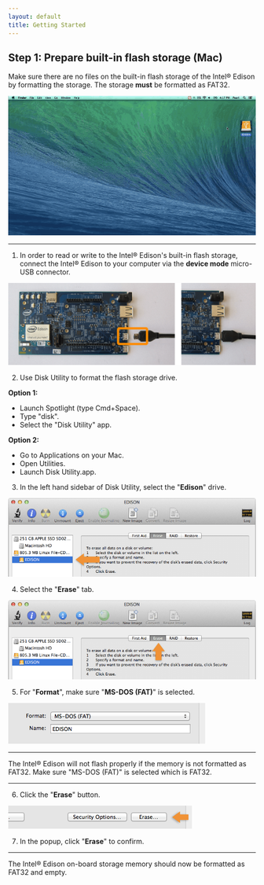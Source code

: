 ```yaml
---
layout: default
title: Getting Started
---
```


## Step 1: Prepare built-in flash storage (Mac)

Make sure there are no files on the built-in flash storage of the Intel® Edison by formatting the storage. The storage **must** be formatted as FAT32.

![Animated gif: formatting the Edison flash storage](images/format_storage-mac-animated.gif)

---

1. In order to read or write to the Intel® Edison's built-in flash storage, connect the Intel® Edison to your computer via the **device mode** micro-USB connector.

  ![Micro-USB cable being plugged into the top micro-USB connector](/docs/assembly/arduino_expansion_board/images/device_mode-usb_cable-before_after.png)

2. Use Disk Utility to format the flash storage drive. 

  **Option 1:**

  * Launch Spotlight (type Cmd+Space).
  * Type "disk". 
  * Select the "Disk Utility" app.

  **Option 2:**
  
  * Go to Applications on your Mac.
  * Open Utilities. 
  * Launch Disk Utility.app.

3. In the left hand sidebar of Disk Utility, select the "**Edison**" drive.

  ![Edison drive in Disk Utility sidebar](images/disk_utility-select_drive.png)

4. Select the "**Erase**" tab.

  ![Erase tab in Disk Utility](images/disk_utility-erase_tab.png)

5. For "**Format**", make sure "**MS-DOS (FAT)**" is selected.

  ![FAT32 selected in Disk Utility](images/disk_utility-format_fat.png)

  ---
  
  The Intel® Edison will not flash properly if the memory is not formatted as FAT32. Make sure "MS-DOS (FAT)" is selected which is FAT32.
  
  ---

6. Click the "**Erase**" button.

  ![image alt text](images/disk_utility-erase_button.png)

7. In the popup, click "**Erase**" to confirm.

---

The Intel® Edison on-board storage memory should now be formatted as FAT32 and empty. 
